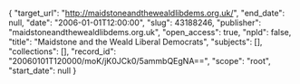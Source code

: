 {
  "target_url": "http://maidstoneandthewealdlibdems.org.uk/", 
  "end_date": null, 
  "date": "2006-01-01T12:00:00", 
  "slug": 43188246, 
  "publisher": "maidstoneandthewealdlibdems.org.uk", 
  "open_access": true, 
  "npld": false, 
  "title": "Maidstone and the Weald Liberal Democrats", 
  "subjects": [], 
  "collections": [], 
  "record_id": "20060101T120000/moK/jK0JCk0/5ammbQEgNA==", 
  "scope": "root", 
  "start_date": null
}

